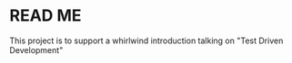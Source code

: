 # READ ME

This project is to support a whirlwind introduction talking on "Test Driven Development"

